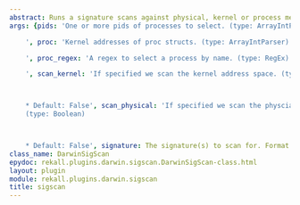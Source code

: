 ```yaml
---
abstract: Runs a signature scans against physical, kernel or process memory.
args: {pids: 'One or more pids of processes to select. (type: ArrayIntParser)

    ', proc: 'Kernel addresses of proc structs. (type: ArrayIntParser)

    ', proc_regex: 'A regex to select a process by name. (type: RegEx)

    ', scan_kernel: 'If specified we scan the kernel address space. (type: Boolean)



    * Default: False', scan_physical: 'If specified we scan the physcial address space.
    (type: Boolean)



    * Default: False', signature: The signature(s) to scan for. Format is 000102*0506*AAFF}
class_name: DarwinSigScan
epydoc: rekall.plugins.darwin.sigscan.DarwinSigScan-class.html
layout: plugin
module: rekall.plugins.darwin.sigscan
title: sigscan
---
```

